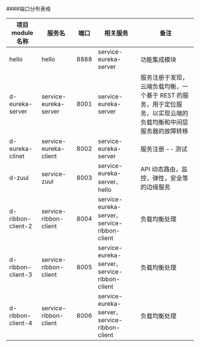 ####端口分布表格
<!--
端口分布说明
-->
|项目module名称       |        服务名             | 端口      |        相关服务         |        备注         |       
|--------------------|--------------------------|-----------|--------------------|--------------------|
|  hello             |   hello                  |  8888     |service-eureka-server |功能集成模块  |
|  d-eureka-server   |   service-eureka-server  |  8001     |service-eureka-server |服务注册于发现，云端负载均衡，一个基于 REST 的服务，用于定位服务，以实现云端的负载均衡和中间层服务器的故障转移  |
|  d-eureka-clinet   |   service-eureka-client  |  8002     |service-eureka-server |服务注册 -- 测试  |
|  d-zuul            |   service-zuul           |  8003     |service-eureka-server、hello |API 动态路由，监控，弹性，安全等的边缘服务|
|  d-ribbon-client-2 |   service-ribbon-client  |  8004     |service-eureka-server、service-ribbon-client |负载均衡处理|
|  d-ribbon-client-3 |   service-ribbon-client  |  8005     |service-eureka-server、service-ribbon-client |负载均衡处理|
|  d-ribbon-client-4 |   service-ribbon-client  |  8006     |service-eureka-server、service-ribbon-client |负载均衡处理|